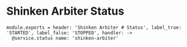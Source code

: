 
# Shinken Arbiter Status

    module.exports = header: 'Shinken Arbiter # Status', label_true: 'STARTED', label_false: 'STOPPED', handler: ->
      @service.status name: 'shinken-arbiter'
